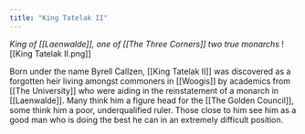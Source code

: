 ```yaml
---
title: "King Tatelak II"
---
```

*King of [[Laenwalde]], one of [[The Three Corners]] two true monarchs*
![[King Tatelak II.png]]

Born under the name Byrell Callzen, [[King Tatelak II]] was discovered as a forgotten heir living amongst commoners in [[Woogis]] by academics from [[The University]] who were aiding in the reinstatement of a monarch in [[Laenwalde]]. Many think him a figure head for the [[The Golden Council]], some think him a poor, underqualified ruler. Those close to him see him as a good man who is doing the best he can in an extremely difficult position.